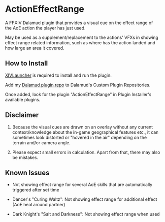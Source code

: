 # ActionEffectRange

A FFXIV Dalamud plugin that provides a visual cue on the effect range of the AoE action the player has just used.

May be used as a supplement/replacement to the actions' VFXs in showing effect range related information, 
such as where has the action landed and how large an area it covered.


## How to Install

[XIVLauncher](https://github.com/goatcorp/FFXIVQuickLauncher) is required to install and run the plugin.

Add my [Dalamud plugin repo](https://github.com/yomishino/MyDalamudPlugins) to Dalamud's Custom Plugin Repositories.

Once added, look for the plugin "ActionEffectRange" in Plugin Installer's available plugins.


## Disclaimer

1. Because the visual cues are drawn on an overlay without any current context/knowledge about the in-game geographical features etc.,
   it can sometimes look distorted or "hovered in the air" depending on the terrain and/or camera angle.

2. Please expect small errors in calculation. Apart from that, there may also be mistakes. 


## Known Issues

- Not showing effect range for several AoE skills that are automatically triggered after set time

- Dancer's "Curing Waltz": Not showing effect range for additional effect (AoE heal around partner)

- Dark Knight's "Salt and Darkness": Not showing effect range when used
